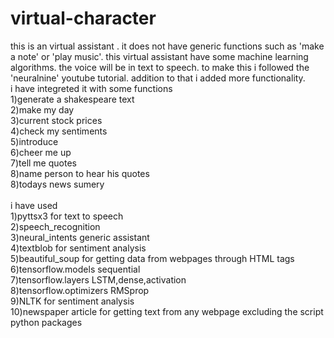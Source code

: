 # virtual-character
this is an virtual assistant . it does not have generic functions such as 'make a note' or 'play music'. this virtual assistant have some machine learning algorithms. the voice will be in text to speech. to make this i followed the 'neuralnine' youtube tutorial. addition to that i added more functionality.
<br>
i have integreted it with some functions<br>
1)generate a shakespeare text<br>
2)make my day<br>
3)current stock prices<br> 
4)check my sentiments <br>
5)introduce<br>
6)cheer me up<br>
7)tell me quotes<br>
8)name person to hear his quotes<br>
8)todays news sumery<br>
<br>
i have used<br> 
1)pyttsx3 for text to speech<br>
2)speech_recognition<br>
3)neural_intents generic assistant<br>
4)textblob for sentiment analysis<br>
5)beautiful_soup for getting data from webpages through HTML tags<br>
6)tensorflow.models sequential<br>
7)tensorflow.layers LSTM,dense,activation<br>
8)tensorflow.optimizers RMSprop<br>
9)NLTK for sentiment analysis<br>
10)newspaper article for getting text from any webpage excluding the script<br> 
python packages
